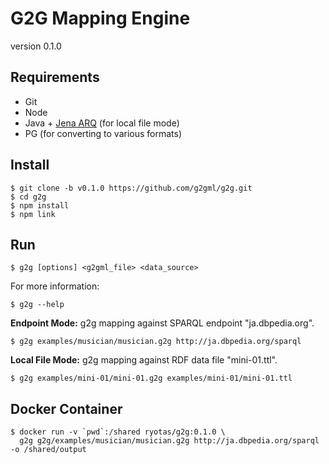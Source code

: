 # G2G Mapping Engine

version 0.1.0

## Requirements

* Git
* Node
* Java + [Jena ARQ](https://jena.apache.org/documentation/query/index.html) (for local file mode)
* PG (for converting to various formats)

## Install

    $ git clone -b v0.1.0 https://github.com/g2gml/g2g.git
    $ cd g2g
    $ npm install
    $ npm link

## Run

    $ g2g [options] <g2gml_file> <data_source>

For more information:

    $ g2g --help

**Endpoint Mode:** g2g mapping against SPARQL endpoint "ja.dbpedia.org".

    $ g2g examples/musician/musician.g2g http://ja.dbpedia.org/sparql

**Local File Mode:** g2g mapping against RDF data file "mini-01.ttl".

    $ g2g examples/mini-01/mini-01.g2g examples/mini-01/mini-01.ttl

## Docker Container

    $ docker run -v `pwd`:/shared ryotas/g2g:0.1.0 \
      g2g g2g/examples/musician/musician.g2g http://ja.dbpedia.org/sparql -o /shared/output
